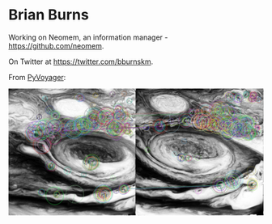 # Brian Burns

Working on Neomem, an information manager - https://github.com/neomem.

On Twitter at https://twitter.com/bburnskm.

From [PyVoyager](https://github.com/bburns/PyVoyager): 

![](https://github.com/bburns/PyVoyager/blob/main/images/C1637948_matching.jpg)
